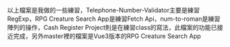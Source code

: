 以上檔案是我做的一些練習，Telephone-Number-Validator主要是練習RegExp，RPG Creature Search App是練習Fetch Api，num-to-roman是練習陣列的操作，Cash Register Project則是在練習class的寫法，此檔案的功能已接近完成，另外master裡的檔案是Vue3版本的RPG Creature Search App